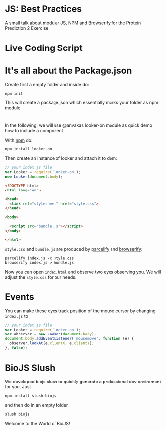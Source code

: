JS: Best Practices
==========

A small talk about modular JS, NPM and Browserify for the Protein Prediction 2 Exercise 

Live Coding Script
==========

# It's all about the Package.json

Create first a empty folder and inside do:

```
npm init
```

This will create a package.json which essentially marks your folder as npm module

# 

In the following, we will use @anvakas looker-on module as quick demo how to include a component

With [npm](https://npmjs.org) do:

```
npm install looker-on
```

Then create an instance of looker and attach it to dom:

```js
// your index.js file
var Looker = require('looker-on');
new Looker(document.body);
```

``` html
<!DOCTYPE html>
<html lang="en">

<head>
  <link rel="stylesheet" href="style.css">
</head>

<body>

  <script src='bundle.js'></script>
</body>

</html>
```

`style.css` and `bundle.js` are produced by [parcelify](https://www.npmjs.org/package/parcelify) and [browserify](http://browserify.org/):

```
parcelify index.js -c style.css
browserify index.js > bundle.js
```

Now you can open `index.html` and observe two eyes observing you.
We will adjust the `style.css` for our needs.

# Events

You can make these eyes track position of the mouse cursor by changing `index.js` to

``` js
// your index.js file
var Looker = require('looker-on');
var observer = new Looker(document.body);
document.body.addEventListener('mousemove', function (e) {
  observer.lookAt(e.clientX, e.clientY);
}, false);

```

# BioJS Slush

We developed biojs slush to quickly generate a professional dev enviroment for you. Just 

```
npm install slush-biojs
```

and then do in an empty folder 

```
slush biojs
```

Welcome to the World of BioJS!



